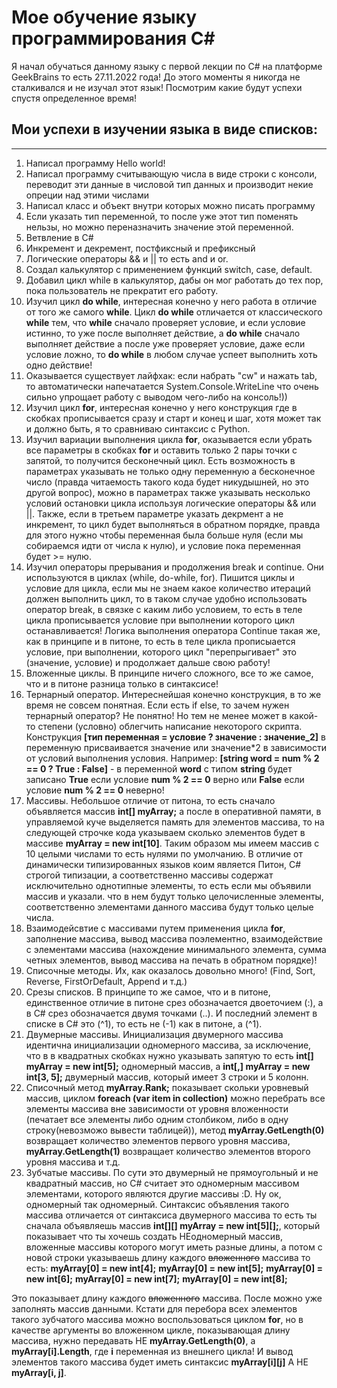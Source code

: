 # Мое обучение языку программирования С#

Я начал обучаться данному языку с первой лекции по С# на платформе GeekBrains
то есть 27.11.2022 года! До этого моменты я никогда не сталкивался и не изучал этот язык!
Посмотрим какие будут успехи спустя определенное время!

## Мои успехи в изучении языка в виде списков:

---

1.  Написал программу Hello world!
2.  Написал программу считывающую числа в виде строки с консоли, переводит эти данные в числовой тип данных и производит некие опреции над этими числами
3.  Написал класс и объект внутри которых можно писать программу
4.  Если указать тип переменной, то после уже этот тип поменять нельзы, но можно переназначить значение этой переменной.
5.  Ветвление в С#
6.  Инкремент и декремент, постфиксный и префиксный
7.  Логические операторы && и || то есть and и or.
8.  Создал калькулятор с применением функций switch, case, default.
9.  Добавил цикл while в калькулятор, дабы он мог работать до тех пор, пока пользователь не прекратит его работу.
10. Изучил цикл **do while**, интересная конечно у него работа в отличие от того же самого **while**. Цикл **do while** отличается от классического **while** тем, что **while** сначало проверяет условие, и если условие истинно, то уже после выполняет действие, а **do while** сначало выполняет действие а после уже проверяет условие, даже если условие ложно, то **do while** в любом случае успеет выполнить хоть одно действие!
11. Оказывается существует лайфхак: если набрать "cw" и нажать tab, то автоматически напечатается System.Console.WriteLine что очень сильно упрощает работу с выводом чего-либо на консоль!))
12. Изучил цикл **for**, интересная конечно у него конструкция где в скобках прописывается сразу и старт и конец и шаг, хотя может так и должно быть, я то сравниваю синтаксис с Python.
13. Изучил вариации выполнения цикла **for**, оказывается если убрать все параметры в скобках **for** и оставить только 2 пары точки с запятой, то получится бесконечный цикл. Есть возможность в параметрах указывать не только одну переменную а бесконечное число (правда читаемость такого кода будет никудышней, но это другой вопрос), можно в параметрах также указывать несколько условий остановки цикла используя логические операторы && или ||. Также, если в третьем параметре указать декрмент а не инкремент, то цикл будет выполняться в обратном порядке, правда для этого нужно чтобы переменная была больше нуля (если мы собираемся идти от числа к нулю), и условие пока переменная будет >= нулю.
14. Изучил операторы прерывания и продолжения break и continue. Они используются в циклах (while, do-while, for). Пишится циклы и условие для цикла, если мы не знаем какое количество итераций должен выполнить цикл, то в таком случае удобно использовать оператор break, в связке с каким либо условием, то есть в теле цикла прописывается условие при выполнении которого цикл останавливается! Логика выполнения оператора Continue такая же, как в принципе и в питоне, то есть в теле цикла прописыается условие, при выполнении, которого цикл "перепрыгивает" это (значение, условие) и продолжает дальше свою работу!
15. Вложенные циклы. В принципе ничего сложного, все то же самое, что и в питоне разница только в синтаксисе!
16. Тернарный оператор. Интереснейшая конечно конструкция, в то же время не совсем понятная. Если есть if else, то зачем нужен тернарный оператор? Не понятно! Но тем не менее может в какой-то степени (условно) облегчить написание некоторого скрипта. Конструкция **[тип переменная = условие ? значение : значение_2]** в переменную присваивается значение или значение\*2 в зависимости от условий выполнения условия. Например: **[string word = num % 2 == 0 ? True : False]** - в переменной **word** с типом **string** будет записано **True** если условие **num % 2 == 0** верно или **False** если условие **num % 2 == 0** неверно!
17. Массивы. Небольшое отличие от питона, то есть сначало объявляется массив **int[] myArray;** а после в оперативной памяти, в управляемой куче выделяется память для элементов массива, то на следующей строчке кода указываем сколько элементов будет в массиве **myArray = new int[10]**. Таким образом мы имеем массив с 10 целыми числами то есть нулями по умолчанию. В отличие от динамически типизированных языков коим является Питон, С# строгой типизации, а соответственно массивы содержат исключительно однотипные элементы, то есть если мы объявили массив и указали. что в нем будут только целочисленные элементы, соответственно элементами данного массива будут только целые числа.
18. Взаимодейсвтие с массивами путем применения цикла **for**, заполнение массива, вывод массива поэлементно, взаимодействие с элементами массива (нахождение минимального элемента, сумма четных элементов, вывод массива на печать в обратном порядке)!
19. Списочные методы. Их, как оказалось довольно много! (Find, Sort, Reverse, FirstOrDefault, Append и т.д.)
20. Cрезы списков. В принципе то же самое, что и в питоне, единственное отличие в питоне срез обозначается двоеточием (:), а в С# срез обозначается двумя точками (..). И последний элемент в списке в C# это (^1), то есть не (-1) как в питоне, а (^1).
21. Двумерные массивы. Инициализация двумерного массива идентична инициализации одномерного массива, за исключение, что в в квадратных скобках нужно указывать запятую то есть **int[] myArray = new int[5];** одномерный массив, а **int[,] myArray = new int[3, 5];** двумерный массив, который имеет 3 строки и 5 колонн.
22. Списочный метод **myArray.Rank;** показывает скольки уровневый массив, циклом **foreach (var item in collection)** можно перебрать все элементы массива вне зависимости от уровня вложенности (печатает все элементы либо одним столбиком, либо в одну строку(невозможо вывести таблицей)), метод
    **myArray.GetLength(0)** возвращает количество элементов первого уровня массива, **myArray.GetLength(1)** возвращает количество элементов второго уровня массива и т.д.
23. Зубчатые массивы. По сути это двумерный не прямоугольный и не квадратный массив, но C# считает это одномерным массивом элементами, которого являются другие массивы :D. Ну ок, одномерный так одномерный. Синтаксис объявления такого массива отличается от синтаксиса двумерного массива то есть ты сначала объявляешь массив **int[][] myArray = new int[5][];**, который показывает что ты хочешь создать НЕодномерный массив, вложенные массивы которого могут иметь разные длины, а потом с новой строки указываешь длину каждого ~~вложенного~~ массива то есть:
    **myArray[0] = new int[4];**
    **myArray[0] = new int[5];**
    **myArray[0] = new int[6];**
    **myArray[0] = new int[7];**
    **myArray[0] = new int[8];**

Это показывает длину каждого ~~вложенного~~ массива. После можно уже заполнять массив данными. Кстати для перебора всех элементов такого зубчатого массива можно воспользоваться циклом **for**, но в качестве аргументы во вложенном цикле, показывающая длину массива, нужно передавать НЕ **myArray.GetLength(0)**, а **myArray[i].Length**, где **i** переменная из внешнего цикла! И вывод элементов такого массива будет иметь синтаксис **myArray[i][j]** А НЕ **myArray[i, j]**.
